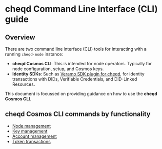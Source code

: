 # cheqd Command Line Interface (CLI) guide

## Overview

There are two command line interface (CLI) tools for interacting with a running `cheqd-node` instance:

* **cheqd Cosmos CLI**: This is intended for node operators. Typically for node configuration, setup, and Cosmos keys.
* **Identity SDKs**: Such as [Veramo SDK plugin for cheqd](https://docs.cheqd.io/identity/guides/sdk/veramo-sdk-for-cheqd), for identity transactions with DIDs, Verifiable Credentials, and DID-Linked Resources.

This document is focussed on providing guidance on how to use the **cheqd Cosmos CLI**.

## cheqd Cosmos CLI commands by functionality

* [Node management](cheqd-cli-node-management.md)
* [Key management](cheqd-cli-key-management.md)
* [Account management](cheqd-cli-accounts.md)
* [Token transactions](cheqd-cli-token-transactions.md)
